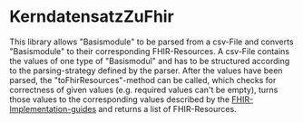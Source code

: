 # KerndatensatzZuFhir
This library allows "Basismodule" to be parsed from a csv-File and converts "Basismodule" to their corresponding FHIR-Resources.
A csv-File contains the values of one type of "Basismodul" and has to be structured according to the parsing-strategy defined by the parser.
After the values have been parsed, the "toFhirResources"-method can be called, which checks for correctness of given values (e.g. required values can't be empty),
turns those values to the corresponding values described by the [FHIR-Implementation-guides](https://simplifier.net/organization/koordinationsstellemii/~guides)
and returns a list of FHIR-Resources.

